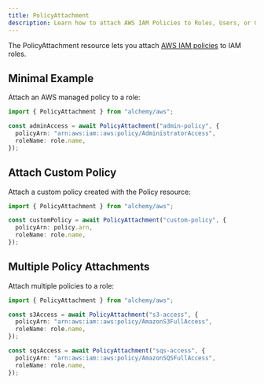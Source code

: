 ```yaml
---
title: PolicyAttachment
description: Learn how to attach AWS IAM Policies to Roles, Users, or Groups using Alchemy to manage permissions effectively.
---
```


The PolicyAttachment resource lets you attach [AWS IAM policies](https://docs.aws.amazon.com/IAM/latest/UserGuide/access_policies.html) to IAM roles.

## Minimal Example

Attach an AWS managed policy to a role:

```ts
import { PolicyAttachment } from "alchemy/aws";

const adminAccess = await PolicyAttachment("admin-policy", {
  policyArn: "arn:aws:iam::aws:policy/AdministratorAccess",
  roleName: role.name,
});
```

## Attach Custom Policy

Attach a custom policy created with the Policy resource:

```ts
import { PolicyAttachment } from "alchemy/aws";

const customPolicy = await PolicyAttachment("custom-policy", {
  policyArn: policy.arn,
  roleName: role.name,
});
```

## Multiple Policy Attachments

Attach multiple policies to a role:

```ts
import { PolicyAttachment } from "alchemy/aws";

const s3Access = await PolicyAttachment("s3-access", {
  policyArn: "arn:aws:iam::aws:policy/AmazonS3FullAccess",
  roleName: role.name,
});

const sqsAccess = await PolicyAttachment("sqs-access", {
  policyArn: "arn:aws:iam::aws:policy/AmazonSQSFullAccess",
  roleName: role.name,
});
```
